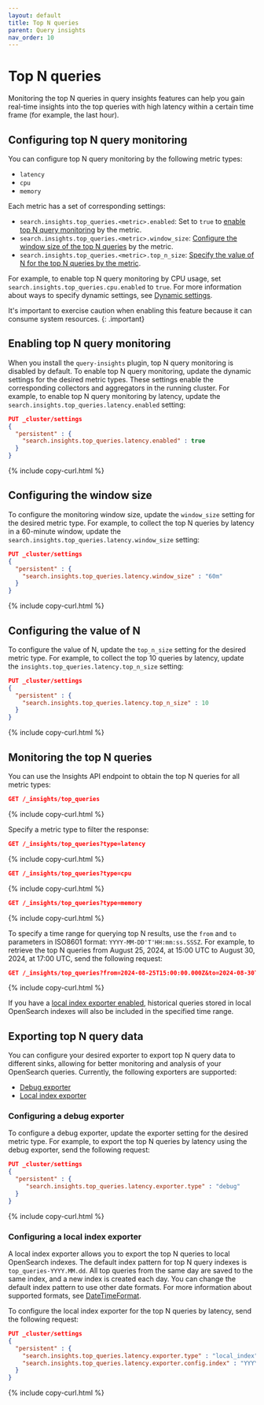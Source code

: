 ```yaml
---
layout: default
title: Top N queries
parent: Query insights
nav_order: 10
---
```


# Top N queries

Monitoring the top N queries in query insights features can help you gain real-time insights into the top queries with high latency within a certain time frame (for example, the last hour). 

## Configuring top N query monitoring

You can configure top N query monitoring by the following metric types:

- `latency`
- `cpu`
- `memory`

Each metric has a set of corresponding settings:

- `search.insights.top_queries.<metric>.enabled`: Set to `true` to [enable top N query monitoring](#enabling-top-n-query-monitoring) by the metric.
- `search.insights.top_queries.<metric>.window_size`: [Configure the window size of the top N queries](#configuring-the-window-size) by the metric. 
- `search.insights.top_queries.<metric>.top_n_size`: [Specify the value of N for the top N queries by the metric](#configuring-the-value-of-n).

For example, to enable top N query monitoring by CPU usage, set `search.insights.top_queries.cpu.enabled` to `true`. For more information about ways to specify dynamic settings, see [Dynamic settings]({{site.url}}{{site.baseurl}}/install-and-configure/configuring-opensearch/index/#dynamic-settings).

It's important to exercise caution when enabling this feature because it can consume system resources.
{: .important}

## Enabling top N query monitoring 

When you install the `query-insights` plugin, top N query monitoring is disabled by default. To enable top N query monitoring, update the dynamic settings for the desired metric types. These settings enable the corresponding collectors and aggregators in the running cluster. For example, to enable top N query monitoring by latency, update the `search.insights.top_queries.latency.enabled` setting:

```json
PUT _cluster/settings
{
  "persistent" : {
    "search.insights.top_queries.latency.enabled" : true
  }
}
```
{% include copy-curl.html %}

## Configuring the window size

To configure the monitoring window size, update the `window_size` setting for the desired metric type. For example, to collect the top N queries by latency in a 60-minute window, update the `search.insights.top_queries.latency.window_size` setting:

```json
PUT _cluster/settings
{
  "persistent" : {
    "search.insights.top_queries.latency.window_size" : "60m"
  }
}
```
{% include copy-curl.html %}

## Configuring the value of N 

To configure the value of N, update the `top_n_size` setting for the desired metric type. For example, to collect the top 10 queries by latency, update the `insights.top_queries.latency.top_n_size` setting:

```json
PUT _cluster/settings
{
  "persistent" : {
    "search.insights.top_queries.latency.top_n_size" : 10
  }
}
```
{% include copy-curl.html %}

## Monitoring the top N queries 

You can use the Insights API endpoint to obtain the top N queries for all metric types:

```json
GET /_insights/top_queries
```
{% include copy-curl.html %}

Specify a metric type to filter the response:

```json
GET /_insights/top_queries?type=latency
```
{% include copy-curl.html %}

```json
GET /_insights/top_queries?type=cpu
```
{% include copy-curl.html %}

```json
GET /_insights/top_queries?type=memory
```
{% include copy-curl.html %}

To specify a time range for querying top N results, use the `from` and `to` parameters in ISO8601 format: `YYYY-MM-DD'T'HH:mm:ss.SSSZ`.
For example, to retrieve the top N queries from August 25, 2024, at 15:00 UTC to August 30, 2024, at 17:00 UTC, send the following request: 

```json
GET /_insights/top_queries?from=2024-08-25T15:00:00.000Z&to=2024-08-30T17:00:00.000Z
```
{% include copy-curl.html %}

If you have a [local index exporter enabled](#configuring-a-local-index-exporter), historical queries stored in local OpenSearch indexes will also be included in the specified time range. 

## Exporting top N query data

You can configure your desired exporter to export top N query data to different sinks, allowing for better monitoring and analysis of your OpenSearch queries. Currently, the following exporters are supported:
- [Debug exporter](#configuring-a-debug-exporter)
- [Local index exporter](#configuring-a-local-index-exporter)

### Configuring a debug exporter

To configure a debug exporter, update the exporter setting for the desired metric type. For example, to export the top N queries by latency using the debug exporter, send the following request:

```json
PUT _cluster/settings
{
  "persistent" : {
     "search.insights.top_queries.latency.exporter.type" : "debug"
  }
}
```
{% include copy-curl.html %}

### Configuring a local index exporter

A local index exporter allows you to export the top N queries to local OpenSearch indexes. The default index pattern for top N query indexes is `top_queries-YYYY.MM.dd`. All top queries from the same day are saved to the same index, and a new index is created each day. You can change the default index pattern to use other date formats. For more information about supported formats, see [DateTimeFormat](https://www.joda.org/joda-time/apidocs/org/joda/time/format/DateTimeFormat.html).

To configure the local index exporter for the top N queries by latency, send the following request:

```json
PUT _cluster/settings
{
  "persistent" : {
    "search.insights.top_queries.latency.exporter.type" : "local_index",
    "search.insights.top_queries.latency.exporter.config.index" : "YYYY.MM.dd"
  }
}
```
{% include copy-curl.html %}
